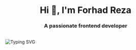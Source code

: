
<p align="center">
    <samp align="center">
      <h1 align="center">Hi 👋, I'm Forhad Reza</h1>
        <h3 align="center">A passionate frontend developer</h3>
      <br />
      <img
        src="https://readme-typing-svg.demolab.com?font=Iosevka&size=16&pause=1000&color=9D7CD8&center=true&vCenter=true&width=435&lines=I+code+efficient+and+elegant+programs"
        alt="Typing SVG" align="center"
      />
    </samp>
  </p>
<!-- <h1 align="center">Hi 👋, I'm Forhad Reza</h1>
<h3 align="center">A passionate frontend developer</h3> -->


<!--
**forhadreza43/forhadreza43** is a ✨ _special_ ✨ repository because its `README.md` (this file) appears on your GitHub profile.

Here are some ideas to get you started:

- 🔭 I’m currently working on ...
- 🌱 I’m currently learning ...
- 👯 I’m looking to collaborate on ...
- 🤔 I’m looking for help with ...
- 💬 Ask me about ...
- 📫 How to reach me: ...
- 😄 Pronouns: ...
- ⚡ Fun fact: ...
-->
